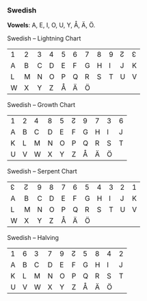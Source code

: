 ### <span id="anchor-15"></span>Swedish

**Vowels**: A, E, I, O, U, Y, Å, Ä, Ö.

Swedish – Lightning Chart

|   |   |   |   |   |   |   |   |   |   |   |
| - | - | - | - | - | - | - | - | - | - | - |
| 1 | 2 | 3 | 4 | 5 | 6 | 7 | 8 | 9 | ↊ | ↋ |
| A | B | C | D | E | F | G | H | I | J | K |
| L | M | N | O | P | Q | R | S | T | U | V |
| W | X | Y | Z | Å | Ä | Ö |   |   |   |   |

Swedish – Growth Chart

|   |   |   |   |   |   |   |   |   |   |
| - | - | - | - | - | - | - | - | - | - |
| 1 | 2 | 4 | 8 | 5 | ↊ | 9 | 7 | 3 | 6 |
| A | B | C | D | E | F | G | H | I | J |
| K | L | M | N | O | P | Q | R | S | T |
| U | V | W | X | Y | Z | Å | Ä | Ö |   |

Swedish – Serpent Chart

|   |   |   |   |   |   |   |   |   |   |   |
| - | - | - | - | - | - | - | - | - | - | - |
| ↋ | ↊ | 9 | 8 | 7 | 6 | 5 | 4 | 3 | 2 | 1 |
| A | B | C | D | E | F | G | H | I | J | K |
| L | M | N | O | P | Q | R | S | T | U | V |
| W | X | Y | Z | Å | Ä | Ö |   |   |   |   |

Swedish – Halving

|   |   |   |   |   |   |   |   |   |   |
| - | - | - | - | - | - | - | - | - | - |
| 1 | 6 | 3 | 7 | 9 | ↊ | 5 | 8 | 4 | 2 |
| A | B | C | D | E | F | G | H | I | J |
| K | L | M | N | O | P | Q | R | S | T |
| U | V | W | X | Y | Z | Å | Ä | Ö |   |
